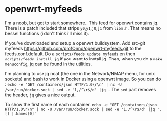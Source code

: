 # openwrt-myfeeds

I'm a noob, but got to start somewhere..
This feed for openwrt contains jq. There is a patch included that strips `y0`,`y1`,`j0`,`j1` from `libm.h`. That means no bessel functions (i don't think i'll miss it).

If you've downloaded and setup a openwrt buildsystem. Add src-git myfeeds https://github.com/profOnno/openwrt-myfeeds.git to the feeds.conf.default. Do a `scripts/feeds update myfeeds` en then `scripts/feeds install jq` if you want to install jq. Then, when you do a `make menuconfig`, jq can be found in the utilities.

I'm planning to use jq ncat (the one in the Network/NMAP menu, for unix sockets) and bash to work in Docker using a openwrt image.
So you can do : `echo -e "GET /containers/json HTTP/1.0\r\n" | nc -U /var/run/docker.sock | sed -e '1,/^\r$/d' |jq .`
The `sed` part removes the header, `jq` gives a nice output.

To show the first name of each container.
 `echo -e "GET /containers/json HTTP/1.0\r\n" | nc -U /var/run/docker.sock | sed -e '1,/^\r$/d' |jq '.[] |.Names[0]'`
 
